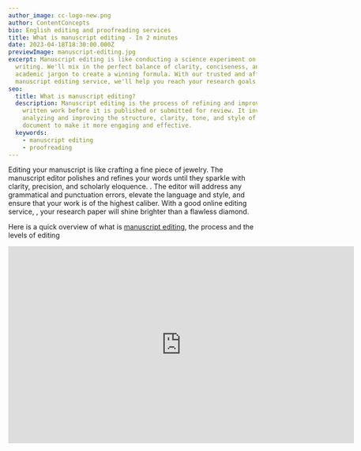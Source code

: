 ```yaml
---
author_image: cc-logo-new.png
author: ContentConcepts
bio: English editing and proofreading services
title: What is manuscript editing - In 2 minutes
date: 2023-04-18T18:30:00.000Z
previewImage: manuscript-editing.jpg
excerpt: Manuscript editing is like conducting a science experiment on your
  writing. We'll mix in the perfect balance of clarity, conciseness, and
  academic jargon to create a winning formula. With our trusted and affordable
  manuscript editing service, we'll help you reach your research goals faster.
seo:
  title: What is manuscript editing?
  description: Manuscript editing is the process of refining and improving a
    written work before it is published or submitted for review. It involves
    analyzing and improving the structure, clarity, tone, and style of a
    document to make it more engaging and effective.
  keywords:
    - manuscript editing
    - proofreading
---
```

Editing your manuscript is like crafting a fine piece of jewelry. The manuscript editor polishes and refines your words until they sparkle with clarity, precision, and scholarly eloquence. . The editor will address any grammatical and punctuation errors, elevate the language and style, and ensure that your work is of the highest caliber. With a good online editing service, , your research paper will shine brighter than a flawless diamond. 

Here is a quick overview of what is [manuscript editing](https://contentconcepts.com/services/academic_editing/manuscript_editing/), the process and the levels of editing



<p>

<iframe src="https://www.slideshare.net/slideshow/embed_code/key/4ha8fuZTvVueJC?hostedIn=slideshare&page=upload" width="700" height="400" frameborder="0" marginwidth="0" marginheight="0" scrolling="no"></iframe>

<p>